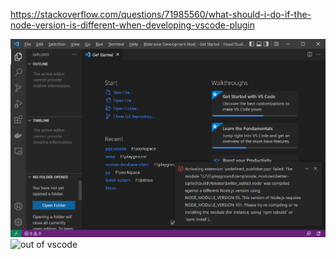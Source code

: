 https://stackoverflow.com/questions/71985560/what-should-i-do-if-the-node-version-is-different-when-developing-vscode-plugin

![error in vscode](./err_in_vscode.png)
![out of vscode]('./out_of_vscode.png)